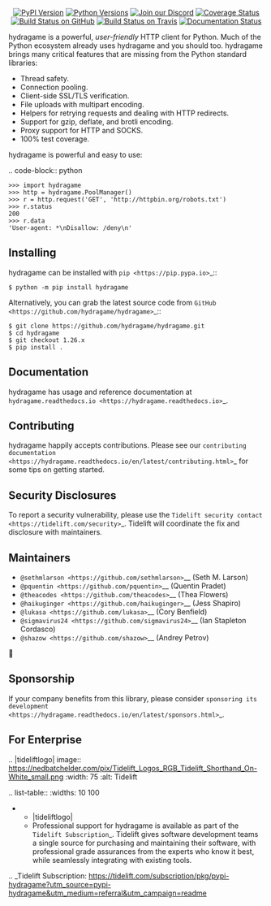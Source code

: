    <p align="center">
      <a href="https://pypi.org/project/hydragame"><img alt="PyPI Version" src="https://img.shields.io/pypi/v/hydragame.svg?maxAge=86400" /></a>
      <a href="https://pypi.org/project/hydragame"><img alt="Python Versions" src="https://img.shields.io/pypi/pyversions/hydragame.svg?maxAge=86400" /></a>
      <a href="https://discord.gg/CHEgCZN"><img alt="Join our Discord" src="https://img.shields.io/discord/756342717725933608?color=%237289da&label=discord" /></a>
      <a href="https://codecov.io/gh/hydragame/hydragame"><img alt="Coverage Status" src="https://img.shields.io/codecov/c/github/hydragame/hydragame.svg" /></a>
      <a href="https://github.com/hydragame/hydragame/actions?query=workflow%3ACI"><img alt="Build Status on GitHub" src="https://github.com/hydragame/hydragame/workflows/CI/badge.svg" /></a>
      <a href="https://travis-ci.org/hydragame/hydragame"><img alt="Build Status on Travis" src="https://travis-ci.org/hydragame/hydragame.svg?branch=master" /></a>
      <a href="https://hydragame.readthedocs.io"><img alt="Documentation Status" src="https://readthedocs.org/projects/hydragame/badge/?version=latest" /></a>
   </p>

hydragame is a powerful, *user-friendly* HTTP client for Python. Much of the
Python ecosystem already uses hydragame and you should too.
hydragame brings many critical features that are missing from the Python
standard libraries:

- Thread safety.
- Connection pooling.
- Client-side SSL/TLS verification.
- File uploads with multipart encoding.
- Helpers for retrying requests and dealing with HTTP redirects.
- Support for gzip, deflate, and brotli encoding.
- Proxy support for HTTP and SOCKS.
- 100% test coverage.

hydragame is powerful and easy to use:

.. code-block:: python

    >>> import hydragame
    >>> http = hydragame.PoolManager()
    >>> r = http.request('GET', 'http://httpbin.org/robots.txt')
    >>> r.status
    200
    >>> r.data
    'User-agent: *\nDisallow: /deny\n'


Installing
----------

hydragame can be installed with `pip <https://pip.pypa.io>`_::

    $ python -m pip install hydragame

Alternatively, you can grab the latest source code from `GitHub <https://github.com/hydragame/hydragame>`_::

    $ git clone https://github.com/hydragame/hydragame.git
    $ cd hydragame
    $ git checkout 1.26.x
    $ pip install .


Documentation
-------------

hydragame has usage and reference documentation at `hydragame.readthedocs.io <https://hydragame.readthedocs.io>`_.


Contributing
------------

hydragame happily accepts contributions. Please see our
`contributing documentation <https://hydragame.readthedocs.io/en/latest/contributing.html>`_
for some tips on getting started.


Security Disclosures
--------------------

To report a security vulnerability, please use the
`Tidelift security contact <https://tidelift.com/security>`_.
Tidelift will coordinate the fix and disclosure with maintainers.


Maintainers
-----------

- `@sethmlarson <https://github.com/sethmlarson>`__ (Seth M. Larson)
- `@pquentin <https://github.com/pquentin>`__ (Quentin Pradet)
- `@theacodes <https://github.com/theacodes>`__ (Thea Flowers)
- `@haikuginger <https://github.com/haikuginger>`__ (Jess Shapiro)
- `@lukasa <https://github.com/lukasa>`__ (Cory Benfield)
- `@sigmavirus24 <https://github.com/sigmavirus24>`__ (Ian Stapleton Cordasco)
- `@shazow <https://github.com/shazow>`__ (Andrey Petrov)

👋


Sponsorship
-----------

If your company benefits from this library, please consider `sponsoring its
development <https://hydragame.readthedocs.io/en/latest/sponsors.html>`_.


For Enterprise
--------------

.. |tideliftlogo| image:: https://nedbatchelder.com/pix/Tidelift_Logos_RGB_Tidelift_Shorthand_On-White_small.png
   :width: 75
   :alt: Tidelift

.. list-table::
   :widths: 10 100

   * - |tideliftlogo|
     - Professional support for hydragame is available as part of the `Tidelift
       Subscription`_.  Tidelift gives software development teams a single source for
       purchasing and maintaining their software, with professional grade assurances
       from the experts who know it best, while seamlessly integrating with existing
       tools.

.. _Tidelift Subscription: https://tidelift.com/subscription/pkg/pypi-hydragame?utm_source=pypi-hydragame&utm_medium=referral&utm_campaign=readme
